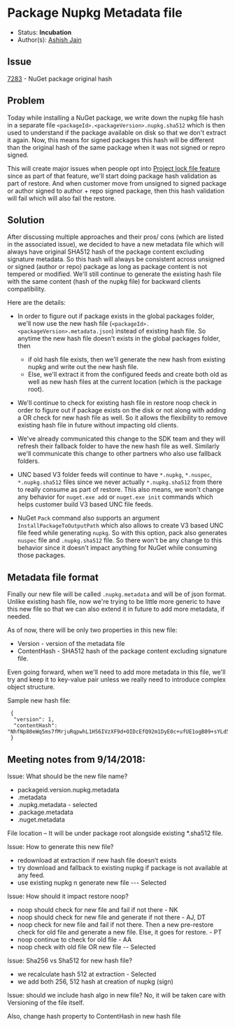 # Package Nupkg Metadata file

* Status: **Incubation**
* Author(s): [Ashish Jain](https://github.com/jainaashish)

## Issue

[7283](https://github.com/NuGet/Home/issues/7283) - NuGet package original hash
 
 ## Problem
 Today while installing a NuGet package, we write down the nupkg file hash in a separate file `<packageId>.<packageVersion>.nupkg.sha512` which is then used to understand if the package available on disk so that we don't extract it again. Now, this means for signed packages this hash will be different than the original hash of the same package when it was not signed or repro signed. 
 
 This will create major issues when people opt into [Project lock file feature](https://github.com/NuGet/Home/wiki/Repeatable-build-using-lock-file-implementation) since as part of that feature, we'll start doing package hash validation as part of restore. And when customer move from unsigned to signed package or author signed to author + repo signed package, then this hash validation will fail which will also fail the restore.
 
 ## Solution
 
 After discussing multiple approaches and their pros/ cons (which are listed in the associated issue), we decided to have a new metadata file which will always have original SHA512 hash of the package content excluding signature metadata. So this hash will always be consistent across unsigned or signed (author or repo) package as long as package content is not tempered or modified. We'll still continue to generate the existing hash file with the same content (hash of the nupkg file) for backward clients compatibility.
 
 Here are the details:
 
 * In order to figure out if package exists in the global packages folder, we'll now use the new hash file (`<packageId>.<packageVersion>.metadata.json`) instead of existing hash file. So anytime the new hash file doesn't exists in the global packages folder, then
   * if old hash file exists, then we'll generate the new hash from existing nupkg and write out the new hash file.
   * Else, we'll extract it from the configured feeds and create both old as well as new hash files at the current location (which is the package root).
   
 * We'll continue to check for existing hash file in restore noop check in order to figure out if package exists on the disk or not along with adding a OR check for new hash file as well. So it allows the flexibility to remove existing hash file in future without impacting old clients.
 
 * We've already communicated this change to the SDK team and they will refresh their fallback folder to have the new hash file as well. Similarly we'll communicate this change to other partners who also use fallback folders.
 
 * UNC based V3 folder feeds will continue to have `*.nupkg`, `*.nuspec`, `*.nupkg.sha512` files since we never actually `*.nupkg.sha512` from there to really consume as part of restore. This also means, we won't change any behavior for `nuget.exe add` or `nuget.exe init` commands which helps customer build V3 based UNC file feeds.
 
 * NuGet `Pack` command also supports an argument `InstallPackageToOutputPath` which also allows to create V3 based UNC file feed while generating `nupkg`. So with this option, pack also generates `nuspec` file and `.nupkg.sha512` file. So there won't be any change to this behavior since it doesn't impact anything for NuGet while consuming those packages.
 
 ## Metadata file format
 
 Finally our new file will be called `.nupkg.metadata` and will be of json format. Unlike existing hash file, now we're trying to be little more generic to have this new file so that we can also extend it in future to add more metadata, if needed. 
 
 As of now, there will be only two properties in this new file:
 * Version - version of the metadata file
 * ContentHash - SHA512 hash of the package content excluding signature file.
 
 Even going forward, when we'll need to add more metadata in this file, we'll try and keep it to key-value pair unless we really need to introduce complex object structure.
 
Sample new hash file:
```  
 {
  "version": 1,
  "contentHash": "NhfNp80eWq5ms7fMrjuRqpwhL1H56IVzXF9d+OIDcEfQ92m1DyE0c+ufUE1ogB09+sYLd58IO4eJ8jyn7AifbA=="
 }
``` 

## Meeting notes from 9/14/2018:

Issue: What should be the new file name?
- packageid.version.nupkg.metadata
- .metadata
- .nupkg.metadata - selected
- .package.metadata
- .nuget.metadata

File location – It will be under package root alongside existing *.sha512 file.

Issue: How to generate this new file?
- redownload at extraction if new hash file doesn’t exists
- try download and fallback to existing nupkg if package is not available at any feed.
- use existing nupkg n generate new file --- Selected

Issue: How should it impact restore noop?
- noop should check for new file and fail if not there - NK
- noop should check for new file and generate if not there - AJ, DT
- noop check for new file and fail if not there. Then a new pre-restore check for old file and generate a new file. Else, it goes for restore. - PT
- noop continue to check for old file - AA
- noop check with old file OR new file -- Selected


Issue: Sha256 vs Sha512 for new hash file?
- we recalculate hash 512 at extraction - Selected
- we add both 256, 512 hash at creation of nupkg (sign)

Issue: should we include hash algo in new file?
No, it will be taken care with Versioning of the file itself.

Also, change hash property to ContentHash in new hash file
